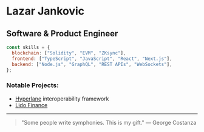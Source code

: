 # Lazar Jankovic

## Software & Product Engineer

```javascript
const skills = {
  blockchain: ["Solidity", "EVM", "ZKsync"],
  frontend: ["TypeScript", "JavaScript", "React", "Next.js"],
  backend: ["Node.js", "GraphQL", "REST APIs", "WebSockets"],
};
```

### Notable Projects:
- [Hyperlane](https://github.com/hyperlane-xyz) interoperability framework
- [Lido Finance](https://github.com/txfusion/lido-l2)

---

> "Some people write symphonies. This is my gift."
> — George Costanza



